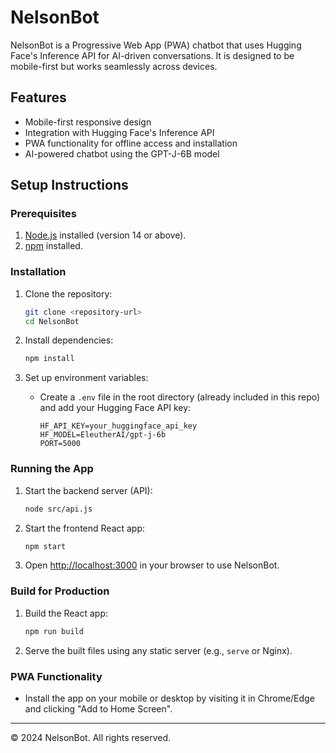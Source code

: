 # NelsonBot

NelsonBot is a Progressive Web App (PWA) chatbot that uses Hugging Face's Inference API for AI-driven conversations. It is designed to be mobile-first but works seamlessly across devices.

## Features

- Mobile-first responsive design
- Integration with Hugging Face's Inference API
- PWA functionality for offline access and installation
- AI-powered chatbot using the GPT-J-6B model

## Setup Instructions

### Prerequisites

1. [Node.js](https://nodejs.org/) installed (version 14 or above).
2. [npm](https://www.npmjs.com/) installed.

### Installation

1. Clone the repository:
   ```bash
   git clone <repository-url>
   cd NelsonBot
   ``` 

2. Install dependencies:
   ```bash
   npm install
   ```

3. Set up environment variables:
   - Create a `.env` file in the root directory (already included in this repo) and add your Hugging Face API key:
     ```
     HF_API_KEY=your_huggingface_api_key
     HF_MODEL=EleutherAI/gpt-j-6b
     PORT=5000
     ```

### Running the App

1. Start the backend server (API):
   ```bash
   node src/api.js
   ```

2. Start the frontend React app:
   ```bash
   npm start
   ```

3. Open [http://localhost:3000](http://localhost:3000) in your browser to use NelsonBot.

### Build for Production

1. Build the React app:
   ```bash
   npm run build
   ```

2. Serve the built files using any static server (e.g., `serve` or Nginx).

### PWA Functionality

- Install the app on your mobile or desktop by visiting it in Chrome/Edge and clicking "Add to Home Screen".

---

© 2024 NelsonBot. All rights reserved.
